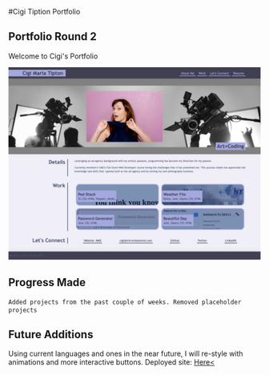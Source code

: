 #Cigi Tiption Portfolio

## Portfolio Round 2

Welcome to Cigi's Portfolio

![Demo Image](assets/images/02-portfolio-demo.jpg?raw=true "Demo Image")

## Progress Made

```
Added projects from the past couple of weeks. Removed placeholder projects 
```


## Future Additions

Using current languages and ones in the near future, I will re-style with animations and more interactive buttons.
Deployed site: <a href ="https://mirrorlessmind.github.io/CigiPortfolio/">Here<






